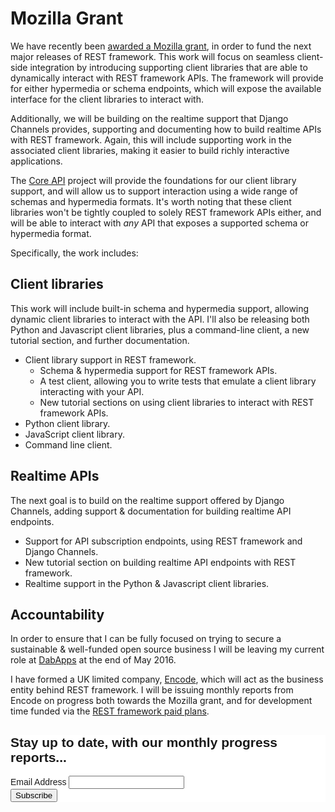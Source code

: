 # Mozilla Grant

We have recently been [awarded a Mozilla grant](https://blog.mozilla.org/blog/2016/04/13/mozilla-open-source-support-moss-update-q1-2016/), in order to fund the next major releases of REST framework. This work will focus on seamless client-side integration by introducing supporting client libraries that are able to dynamically interact with REST framework APIs. The framework will provide for either hypermedia or schema endpoints, which will expose the available interface for the client libraries to interact with.

Additionally, we will be building on the realtime support that Django Channels provides, supporting and documenting how to build realtime APIs with REST framework. Again, this will include supporting work in the associated client libraries, making it easier to build richly interactive applications.

The [Core API](http://www.coreapi.org) project will provide the foundations for our client library support, and will allow us to support interaction using a wide range of schemas and hypermedia formats. It's worth noting that these client libraries won't be tightly coupled to solely REST framework APIs either, and will be able to interact with *any* API that exposes a supported schema or hypermedia format.

Specifically, the work includes:

## Client libraries

This work will include built-in schema and hypermedia support, allowing dynamic client libraries to interact with the API. I'll also be releasing both Python and Javascript client libraries, plus a command-line client, a new tutorial section, and further documentation.

* Client library support in REST framework.
  * Schema & hypermedia support for REST framework APIs.
  * A test client, allowing you to write tests that emulate a client library interacting with your API.
  * New tutorial sections on using client libraries to interact with REST framework APIs.
* Python client library.
* JavaScript client library.
* Command line client.

## Realtime APIs

The next goal is to build on the realtime support offered by Django Channels, adding support & documentation for building realtime API endpoints.

* Support for API subscription endpoints, using REST framework and Django Channels.
* New tutorial section on building realtime API endpoints with REST framework.
* Realtime support in the Python & Javascript client libraries.

## Accountability

In order to ensure that I can be fully focused on trying to secure a sustainable
& well-funded open source business I will be leaving my current role at [DabApps](https://www.dabapps.com/)
at the end of May 2016.

I have formed a UK limited company, [Encode](http://www.encode.io), which will
act as the business entity behind REST framework. I will be issuing monthly reports
from Encode on progress both towards the Mozilla grant, and for development time
funded via the [REST framework paid plans](funding.md).

<!-- Begin MailChimp Signup Form -->
<link href="//cdn-images.mailchimp.com/embedcode/classic-10_7.css" rel="stylesheet" type="text/css">
<style type="text/css">
	#mc_embed_signup{background:#fff; clear:left; font:14px Helvetica,Arial,sans-serif; }
	/* Add your own MailChimp form style overrides in your site stylesheet or in this style block.
	   We recommend moving this block and the preceding CSS link to the HEAD of your HTML file. */
</style>
<div id="mc_embed_signup">
<form action="//encode.us13.list-manage.com/subscribe/post?u=b6b66bb5e4c7cb484a85c8dd7&amp;id=e382ef68ef" method="post" id="mc-embedded-subscribe-form" name="mc-embedded-subscribe-form" class="validate" target="_blank" novalidate>
    <div id="mc_embed_signup_scroll">
	<h2>Stay up to date, with our monthly progress reports...</h2>
<div class="mc-field-group">
	<label for="mce-EMAIL">Email Address </label>
	<input type="email" value="" name="EMAIL" class="required email" id="mce-EMAIL">
</div>
	<div id="mce-responses" class="clear">
		<div class="response" id="mce-error-response" style="display:none"></div>
		<div class="response" id="mce-success-response" style="display:none"></div>
	</div>    <!-- real people should not fill this in and expect good things - do not remove this or risk form bot signups-->
    <div style="position: absolute; left: -5000px;" aria-hidden="true"><input type="text" name="b_b6b66bb5e4c7cb484a85c8dd7_e382ef68ef" tabindex="-1" value=""></div>
    <div class="clear"><input type="submit" value="Subscribe" name="subscribe" id="mc-embedded-subscribe" class="button"></div>
    </div>
</form>
</div>
<script type='text/javascript' src='//s3.amazonaws.com/downloads.mailchimp.com/js/mc-validate.js'></script><script type='text/javascript'>(function($) {window.fnames = new Array(); window.ftypes = new Array();fnames[0]='EMAIL';ftypes[0]='email';fnames[1]='FNAME';ftypes[1]='text';fnames[2]='LNAME';ftypes[2]='text';}(jQuery));var $mcj = jQuery.noConflict(true);</script>
<!--End mc_embed_signup-->
